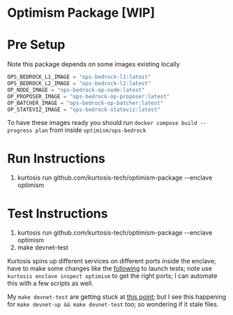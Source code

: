 # Optimism Package [WIP]

# Pre Setup

Note this package depends on some images existing locally

```py
OPS_BEDROCK_L1_IMAGE = "ops-bedrock-l1:latest"
OPS_BEDROCK_L2_IMAGE = "ops-bedrock-l2:latest"
OP_NODE_IMAGE = "ops-bedrock-op-node:latest"
OP_PROPOSER_IMAGE = "ops-bedrock-op-proposer:latest"
OP_BATCHER_IMAGE = "ops-bedrock-op-batcher:latest"
OP_STATEVIZ_IMAGE = "ops-bedrock-stateviz:latest"
```

To have these images ready you should run `docker compose build --progress plan` from inside `optimism/ops-bedrock`

# Run Instructions

1. kurtosis run github.com/kurtosis-tech/optimism-package --enclave optimism

# Test Instructions

1. kurtosis run github.com/kurtosis-tech/optimism-package --enclave optimism
2. make devnet-test

Kurtosis spins up different services on different ports inside the enclave; have to make some changes like the [following](https://github.com/ethereum-optimism/optimism/pull/7729/files) to launch tests; note use `kurtosis enclave inspect optimism` to get the 
right ports; I can automate this with a few scripts as well.

My `make devnet-test` are getting stuck at [this point](https://github.com/ethereum-optimism/optimism/blob/develop/packages/sdk/tasks/deposit-erc20.ts#L334-L335); but I see this happening for `make devnet-up && make devnet-test` too; so wondering if it
stale files.